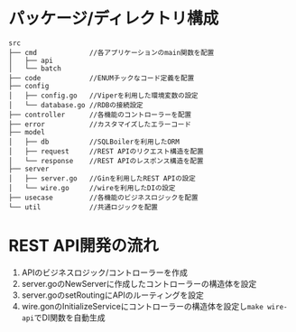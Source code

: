 # パッケージ/ディレクトリ構成
```
src
├── cmd             //各アプリケーションのmain関数を配置
│   ├── api
│   └── batch
├── code            //ENUMチックなコード定義を配置
├── config
│   ├── config.go   //Viperを利用した環境変数の設定
│   └── database.go //RDBの接続設定
├── controller      //各機能のコントローラーを配置
├── error           //カスタマイズしたエラーコード
├── model
│   ├── db          //SQLBoilerを利用したORM
│   ├── request     //REST APIのリクエスト構造を配置
│   └── response    //REST APIのレスポンス構造を配置
├── server
│   ├── server.go   //Ginを利用したREST APIの設定
│   └── wire.go     //wireを利用したDIの設定
├── usecase         //各機能のビジネスロジックを配置
└── util            //共通ロジックを配置
```

# REST API開発の流れ
1. APIのビジネスロジック/コントローラーを作成  
2. server.goのNewServerに作成したコントローラーの構造体を設定  
3. server.goのsetRoutingにAPIのルーティングを設定  
4. wire.gonのInitializeServiceにコントローラーの構造体を設定し`make wire-api`でDI関数を自動生成
  